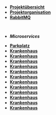 * [**Projektübersicht**](_einleitung/projektuebersicht)
* [**Projektorganisation**](_einleitung/projektorganisation)
* [**RabbitMQ**](_einleitung/rabbitMQ)

<br>

- ***Microservices***


* [**Parkplatz**](parkplatz/index)
* [**Krankenhaus**](krankenhaus/index)
* [**Krankenhaus**](krankenhaus/index)
* [**Krankenhaus**](krankenhaus/index)
* [**Krankenhaus**](krankenhaus/index)
* [**Krankenhaus**](krankenhaus/index)
* [**Krankenhaus**](krankenhaus/index)
* [**Krankenhaus**](krankenhaus/index)
* [**Krankenhaus**](krankenhaus/index)
* [**Krankenhaus**](krankenhaus/index)
* [**Krankenhaus**](krankenhaus/index)
* [**Krankenhaus**](krankenhaus/index)
* [**Krankenhaus**](krankenhaus/index)
